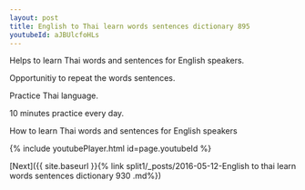 ```yaml
---
layout: post
title: English to Thai learn words sentences dictionary 895 
youtubeId: aJBUlcfoHLs
---
```

 
 
Helps to learn Thai words and sentences for English speakers.

Opportunitiy to repeat the words sentences. 

Practice Thai language. 
 
10 minutes practice every day. 
 
How to learn Thai words and sentences for English speakers 
 
{% include youtubePlayer.html id=page.youtubeId %}
 
 
[Next]({{ site.baseurl }}{% link  split1/_posts/2016-05-12-English to thai learn words sentences dictionary 930 .md%})
 
